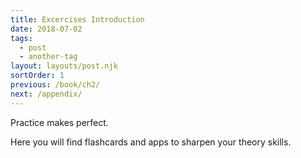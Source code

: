 ```yaml
---
title: Excercises Introduction
date: 2018-07-02
tags:
  - post
  - another-tag
layout: layouts/post.njk
sortOrder: 1
previous: /book/ch2/
next: /appendix/
---
```


Practice makes perfect.

Here you will find flashcards and apps to sharpen your theory skills.
